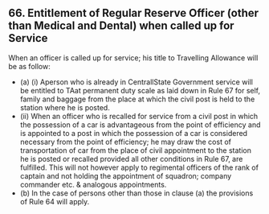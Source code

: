 ## 66. Entitlement of Regular Reserve Officer (other than Medical and Dental) when called up for Service

When an officer is called up for service; his title to Travelling Allowance will be as follow:

- (a) (i) Aperson who is already in CentrallState Government service will be entitled to TAat permanent duty scale as laid down in Rule 67 for self, family and baggage from the place at which the civil post is held to the station where he is posted.
- (ii) When an officer who is recalled for service from a civil post in which the possession of a car is advantageous from the point of efficiency and is appointed to a post in which the possession of a car is considered necessary from the point of efficiency; he may draw the cost of transportation of car from the place of civil appointment to the station he is posted or recalled provided all other conditions in Rule 67, are fulfilled. This will not however apply to regimental officers of the rank of captain and not holding the appointment of squadron; company commander etc. &amp; analogous appointments.
- (b) In the case of persons other than those in clause (a) the provisions of Rule 64 will apply.
